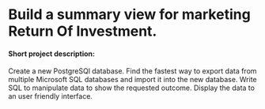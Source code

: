 # Build a summary view for marketing Return Of Investment.
#### Short project description:
Create a new PostgreSQl database.
Find the fastest way to export data from multiple Microsoft SQL databases and import it into the new database.
Write SQL to manipulate data to show the requested outcome. 
Display the data to an user friendly interface.
